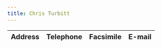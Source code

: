 ```yaml
---
title: Chris Turbitt
---
```


| Address | Telephone | Facsimile | E-mail |
|---------------------------|-----------|-----------|--------|
